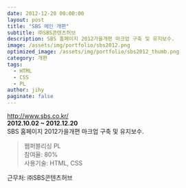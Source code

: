 ```yaml
---
date: 2012-12-20 00:00:00
layout: post
title: "SBS 메인 개편"
subtitle: ㈜SBS콘텐츠허브
description: SBS 홈페이지 2012가을개편 마크업 구축 및 유지보수.
image: /assets/img/portfolio/sbs2012.png
optimized_image: /assets/img/portfolio/sbs2012_thumb.png
category: 개편
tags:
  - HTML
  - CSS
  - PL
author: jihy
paginate: false
---
```


<a href="http://www.sbs.co.kr/">http://www.sbs.co.kr/</a><br>
**2012.10.02 ~ 2012.12.20** <br>
SBS 홈페이지 2012가을개편 마크업 구축 및 유지보수.

> 웹퍼블리싱 PL <br>
참여율: 80% <br>
사용기술: HTML, CSS

근무처: ㈜SBS콘텐츠허브